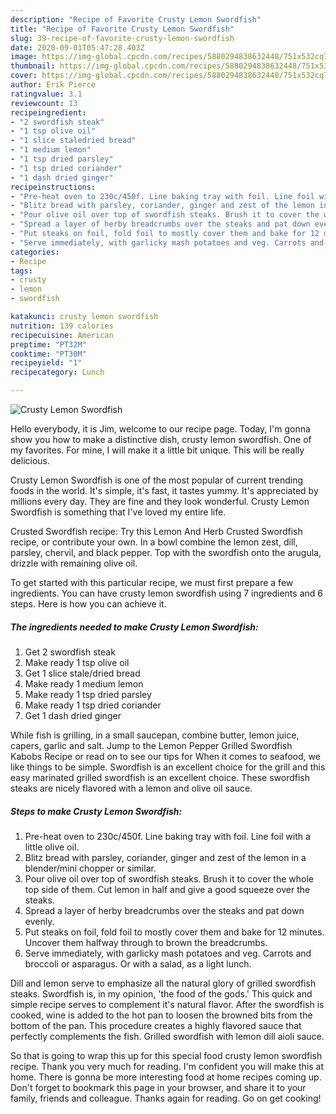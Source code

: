 ```yaml
---
description: "Recipe of Favorite Crusty Lemon Swordfish"
title: "Recipe of Favorite Crusty Lemon Swordfish"
slug: 39-recipe-of-favorite-crusty-lemon-swordfish
date: 2020-09-01T05:47:28.403Z
image: https://img-global.cpcdn.com/recipes/5880294838632448/751x532cq70/crusty-lemon-swordfish-recipe-main-photo.jpg
thumbnail: https://img-global.cpcdn.com/recipes/5880294838632448/751x532cq70/crusty-lemon-swordfish-recipe-main-photo.jpg
cover: https://img-global.cpcdn.com/recipes/5880294838632448/751x532cq70/crusty-lemon-swordfish-recipe-main-photo.jpg
author: Erik Pierce
ratingvalue: 3.1
reviewcount: 13
recipeingredient:
- "2 swordfish steak"
- "1 tsp olive oil"
- "1 slice staledried bread"
- "1 medium lemon"
- "1 tsp dried parsley"
- "1 tsp dried coriander"
- "1 dash dried ginger"
recipeinstructions:
- "Pre-heat oven to 230c/450f. Line baking tray with foil. Line foil with a little olive oil."
- "Blitz bread with parsley, coriander, ginger and zest of the lemon in a blender/mini chopper or similar."
- "Pour olive oil over top of swordfish steaks. Brush it to cover the whole top side of them. Cut lemon in half and give a good squeeze over the steaks."
- "Spread a layer of herby breadcrumbs over the steaks and pat down evenly."
- "Put steaks on foil, fold foil to mostly cover them and bake for 12 minutes. Uncover them halfway through to brown the breadcrumbs."
- "Serve immediately, with garlicky mash potatoes and veg. Carrots and broccoli or asparagus. Or with a salad, as a light lunch."
categories:
- Recipe
tags:
- crusty
- lemon
- swordfish

katakunci: crusty lemon swordfish 
nutrition: 139 calories
recipecuisine: American
preptime: "PT32M"
cooktime: "PT30M"
recipeyield: "1"
recipecategory: Lunch

---
```



![Crusty Lemon Swordfish](https://img-global.cpcdn.com/recipes/5880294838632448/751x532cq70/crusty-lemon-swordfish-recipe-main-photo.jpg)

Hello everybody, it is Jim, welcome to our recipe page. Today, I'm gonna show you how to make a distinctive dish, crusty lemon swordfish. One of my favorites. For mine, I will make it a little bit unique. This will be really delicious.

Crusty Lemon Swordfish is one of the most popular of current trending foods in the world. It's simple, it's fast, it tastes yummy. It's appreciated by millions every day. They are fine and they look wonderful. Crusty Lemon Swordfish is something that I've loved my entire life.

Crusted Swordfish recipe: Try this Lemon And Herb Crusted Swordfish recipe, or contribute your own. In a bowl combine the lemon zest, dill, parsley, chervil, and black pepper. Top with the swordfish onto the arugula, drizzle with remaining olive oil.


To get started with this particular recipe, we must first prepare a few ingredients. You can have crusty lemon swordfish using 7 ingredients and 6 steps. Here is how you can achieve it.

<!--inarticleads1-->

##### The ingredients needed to make Crusty Lemon Swordfish:

1. Get 2 swordfish steak
1. Make ready 1 tsp olive oil
1. Get 1 slice stale/dried bread
1. Make ready 1 medium lemon
1. Make ready 1 tsp dried parsley
1. Make ready 1 tsp dried coriander
1. Get 1 dash dried ginger


While fish is grilling, in a small saucepan, combine butter, lemon juice, capers, garlic and salt. Jump to the Lemon Pepper Grilled Swordfish Kabobs Recipe or read on to see our tips for When it comes to seafood, we like things to be simple. Swordfish is an excellent choice for the grill and this easy marinated grilled swordfish is an excellent choice. These swordfish steaks are nicely flavored with a lemon and olive oil sauce. 

<!--inarticleads2-->

##### Steps to make Crusty Lemon Swordfish:

1. Pre-heat oven to 230c/450f. Line baking tray with foil. Line foil with a little olive oil.
1. Blitz bread with parsley, coriander, ginger and zest of the lemon in a blender/mini chopper or similar.
1. Pour olive oil over top of swordfish steaks. Brush it to cover the whole top side of them. Cut lemon in half and give a good squeeze over the steaks.
1. Spread a layer of herby breadcrumbs over the steaks and pat down evenly.
1. Put steaks on foil, fold foil to mostly cover them and bake for 12 minutes. Uncover them halfway through to brown the breadcrumbs.
1. Serve immediately, with garlicky mash potatoes and veg. Carrots and broccoli or asparagus. Or with a salad, as a light lunch.


Dill and lemon serve to emphasize all the natural glory of grilled swordfish steaks. Swordfish is, in my opinion, &#39;the food of the gods.&#39; This quick and simple recipe serves to complement it&#39;s natural flavor. After the swordfish is cooked, wine is added to the hot pan to loosen the browned bits from the bottom of the pan. This procedure creates a highly flavored sauce that perfectly complements the fish. Grilled swordfish with lemon dill aioli sauce. 

So that is going to wrap this up for this special food crusty lemon swordfish recipe. Thank you very much for reading. I'm confident you will make this at home. There is gonna be more interesting food at home recipes coming up. Don't forget to bookmark this page in your browser, and share it to your family, friends and colleague. Thanks again for reading. Go on get cooking!

